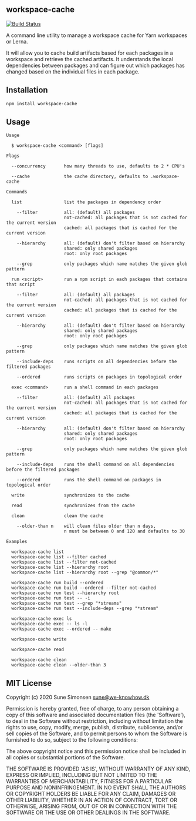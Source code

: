 ## workspace-cache 

[![Build Status](https://travis-ci.org/sunesimonsen/workspace-cache.svg?branch=master)](https://travis-ci.org/sunesimonsen/workspace-cache)

A command line utility to manage a workspace cache for Yarn workspaces or Lerna.

It will allow you to cache build artifacts based for each packages in a
workspace and retrieve the cached artifacts. It understands the local
dependencies between packages and can figure out which packages has changed
based on the individual files in each package.

## Installation

``` sh
npm install workspace-cache
```

## Usage

```
Usage

  $ workspace-cache <command> [flags]

Flags

  --concurrency       how many threads to use, defaults to 2 * CPU's

  --cache             the cache directory, defaults to .workspace-cache

Commands

  list                list the packages in dependency order

    --filter          all: (default) all packages
                      not-cached: all packages that is not cached for the current version
                      cached: all packages that is cached for the current version

    --hierarchy       all: (default) don't filter based on hierarchy
                      shared: only shared packages
                      root: only root packages

    --grep            only packages which name matches the given glob pattern

  run <script>        run a npm script in each packages that contains that script

    --filter          all: (default) all packages
                      not-cached: all packages that is not cached for the current version
                      cached: all packages that is cached for the current version

    --hierarchy       all: (default) don't filter based on hierarchy
                      shared: only shared packages
                      root: only root packages

    --grep            only packages which name matches the given glob pattern

    --include-deps    runs scripts on all dependencies before the filtered packages

    --ordered         runs scripts on packages in topological order

  exec <command>      run a shell command in each packages

    --filter          all: (default) all packages
                      not-cached: all packages that is not cached for the current version
                      cached: all packages that is cached for the current version

    --hierarchy       all: (default) don't filter based on hierarchy
                      shared: only shared packages
                      root: only root packages

    --grep            only packages which name matches the given glob pattern

    --include-deps    runs the shell command on all dependencies before the filtered packages

    --ordered         runs the shell command on packages in topological order

  write               synchronizes to the cache

  read                synchronizes from the cache

  clean               clean the cache

    --older-than n    will clean files older than n days,
                      n must be between 0 and 120 and defaults to 30

Examples

  workspace-cache list
  workspace-cache list --filter cached
  workspace-cache list --filter not-cached
  workspace-cache list --hierarchy root
  workspace-cache list --hierarchy root --grep "@common/*"

  workspace-cache run build --ordered
  workspace-cache run build --ordered --filter not-cached
  workspace-cache run test --hierarchy root
  workspace-cache run test -- -i
  workspace-cache run test --grep "*streams"
  workspace-cache run test --include-deps --grep "*stream"

  workspace-cache exec ls
  workspace-cache exec -- ls -l
  workspace-cache exec --ordered -- make

  workspace-cache write

  workspace-cache read

  workspace-cache clean
  workspace-cache clean --older-than 3
```

## MIT License

Copyright (c) 2020 Sune Simonsen sune@we-knowhow.dk

Permission is hereby granted, free of charge, to any person obtaining a copy of this software and associated documentation files (the 'Software'), to deal in the Software without restriction, including without limitation the rights to use, copy, modify, merge, publish, distribute, sublicense, and/or sell copies of the Software, and to permit persons to whom the Software is furnished to do so, subject to the following conditions:

The above copyright notice and this permission notice shall be included in all copies or substantial portions of the Software.

THE SOFTWARE IS PROVIDED 'AS IS', WITHOUT WARRANTY OF ANY KIND, EXPRESS OR IMPLIED, INCLUDING BUT NOT LIMITED TO THE WARRANTIES OF MERCHANTABILITY, FITNESS FOR A PARTICULAR PURPOSE AND NONINFRINGEMENT. IN NO EVENT SHALL THE AUTHORS OR COPYRIGHT HOLDERS BE LIABLE FOR ANY CLAIM, DAMAGES OR OTHER LIABILITY, WHETHER IN AN ACTION OF CONTRACT, TORT OR OTHERWISE, ARISING FROM, OUT OF OR IN CONNECTION WITH THE SOFTWARE OR THE USE OR OTHER DEALINGS IN THE SOFTWARE.
